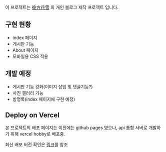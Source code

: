 이 프로젝트는 [彼方花雪](https://vrchat.com/home/user/usr_8fd691ee-fbeb-4628-a129-c46e9aecfe47) 의 개인 블로그 제작 프로젝트 입니다.

## 구현 현황

- index 페이지
- 게시판 기능
- About 페이지
- 모바일용 CSS 적용

## 개발 예정

- 게시판 기능 강화(이미지 삽입 및 댓글기능?)
- 사진 갤러리 기능
- 방명록(index 페이지에 구현 예정)

## Deploy on Vercel

본 프로젝트의 배포 페이지는 이전에는 github pages 였으나, api 통합 서버로 개발하기 위해 vercel hobby로 배포중.

최신 배포 버전 확인은 [링크](https://layblog.vercel.app/)를 참조
